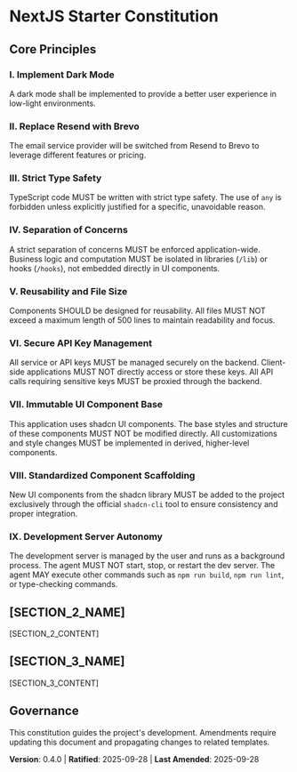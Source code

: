 <!--
Sync Impact Report:
- Version change: 0.3.0 → 0.4.0
- List of modified principles: none
- Added sections: IX. Development Server Autonomy
- Removed sections: none
- Templates requiring updates:
  - ✅ .specify/templates/plan-template.md
- Follow-up TODOs: none
-->
# NextJS Starter Constitution

## Core Principles

### I. Implement Dark Mode
A dark mode shall be implemented to provide a better user experience in low-light environments.

### II. Replace Resend with Brevo
The email service provider will be switched from Resend to Brevo to leverage different features or pricing.

### III. Strict Type Safety
TypeScript code MUST be written with strict type safety. The use of `any` is forbidden unless explicitly justified for a specific, unavoidable reason.

### IV. Separation of Concerns
A strict separation of concerns MUST be enforced application-wide. Business logic and computation MUST be isolated in libraries (`/lib`) or hooks (`/hooks`), not embedded directly in UI components.

### V. Reusability and File Size
Components SHOULD be designed for reusability. All files MUST NOT exceed a maximum length of 500 lines to maintain readability and focus.

### VI. Secure API Key Management
All service or API keys MUST be managed securely on the backend. Client-side applications MUST NOT directly access or store these keys. All API calls requiring sensitive keys MUST be proxied through the backend.

### VII. Immutable UI Component Base
This application uses shadcn UI components. The base styles and structure of these components MUST NOT be modified directly. All customizations and style changes MUST be implemented in derived, higher-level components.

### VIII. Standardized Component Scaffolding
New UI components from the shadcn library MUST be added to the project exclusively through the official `shadcn-cli` tool to ensure consistency and proper integration.

### IX. Development Server Autonomy
The development server is managed by the user and runs as a background process. The agent MUST NOT start, stop, or restart the dev server. The agent MAY execute other commands such as `npm run build`, `npm run lint`, or type-checking commands.

## [SECTION_2_NAME]

[SECTION_2_CONTENT]

## [SECTION_3_NAME]

[SECTION_3_CONTENT]

## Governance

This constitution guides the project's development. Amendments require updating this document and propagating changes to related templates.

**Version**: 0.4.0 | **Ratified**: 2025-09-28 | **Last Amended**: 2025-09-28